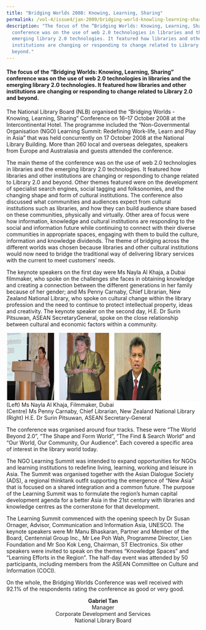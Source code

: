 ```yaml
---
title: "Bridging Worlds 2008: Knowing, Learning, Sharing"
permalink: /vol-4/issue4/jan-2009/bridging-world-knowling-learning-sharing/
description: "The focus of the “Bridging Worlds: Knowing, Learning, Sharing”
  conference was on the use of web 2.0 technologies in libraries and the
  emerging library 2.0 technologies. It featured how libraries and other
  institutions are changing or responding to change related to Library 2.0 and
  beyond."
---
```

#### The focus of the “Bridging Worlds: Knowing, Learning, Sharing” conference was on the use of web 2.0 technologies in libraries and the emerging library 2.0 technologies. It featured how libraries and other institutions are changing or responding to change related to Library 2.0 and beyond.

The National Library Board (NLB) organised the “Bridging Worlds - Knowing, Learning, Sharing” Conference on 16–17 October 2008 at the Intercontinental Hotel. The programme included the “Non-Governmental Organisation (NGO) Learning Summit: Redefining Work-life, Learn and Play in Asia” that was held concurrently on 17 October 2008 at the National Library Building. More than 260 local and overseas delegates, speakers from Europe and Australasia and guests attended the conference.

The main theme of the conference was on the use of web 2.0 technologies in libraries and the emerging library 2.0 technologies. It featured how libraries and other institutions are changing or responding to change related to Library 2.0 and beyond. Other themes featured were on the development of specialist search engines, social tagging and folksonomies, and the changing shape and form of cultural institutions. The conference also discussed what communities and audiences expect from cultural institutions such as libraries, and how they can build audience share based on these communities, physically and virtually. Other area of focus were how information, knowledge and cultural institutions are responding to the social and information future while continuing to connect with their diverse communities in appropriate spaces, engaging with them to build the culture, information and knowledge dividends. The theme of bridging across the different worlds was chosen because libraries and other cultural institutions would now need to bridge the traditional way of delivering library services with the current to meet customers’ needs.

The keynote speakers on the first day were Ms Nayla Al Khaja, a Dubai filmmaker, who spoke on the challenges she faces in obtaining knowledge and creating a connection between the different generations in her family because of her gender; and Ms Penny Carnaby, Chief Librarian, New Zealand National Library, who spoke on cultural change within the library profession and the need to continue to protect intellectual property, ideas and creativity. The keynote speaker on the second day, H.E. Dr Surin Pitsuwan, ASEAN SecretaryGeneral, spoke on the close relationship between cultural and economic factors within a community.

<img src="/images/Vol%204%20Issue%204/BridgingWorlds/photos.jpg" style="width:80%;">
 <div style="background-color: white;">(Left) Ms Nayla Al Khaja, Filmmaker, Dubai <br>  (Centre)  Ms Penny Carnaby, Chief Librarian, New Zealand National Library<br> (Right) H.E. Dr Surin Pitsuwan, ASEAN Secretary-General</div>

The conference was organised around four tracks. These were “The World Beyond 2.0”, “The Shape and Form World”, “The Find &amp; Search World” and “Our World, Our Community, Our Audience”. Each covered a specific area of interest in the library world today.

The NGO Learning Summit was intended to expand opportunities for NGOs and learning institutions to redefine living, learning, working and leisure in Asia. The Summit was organised together with the Asian Dialogue Society (ADS), a regional thinktank outfit supporting the emergence of “New Asia” that is focused on a shared integration and a common future. The purpose of the Learning Summit was to formulate the region’s human capital development agenda for a better Asia in the 21st century with libraries and knowledge centres as the cornerstone for that development.

The Learning Summit commenced with the opening speech by Dr Susan Ornager, Advisor, Communication and Information Asia, UNESCO. The keynote speakers were Mr Manu Bhaskaran, Partner and Member of the Board, Centennial Group Inc., Mr Lee Poh Wah, Programme Director, Lien Foundation and Mr Soo Kok Leng, Chairman, ST Electronics. Six other speakers were invited to speak on the themes “Knowledge Spaces” and “Learning Efforts in the Region”. The half-day event was attended by 50 participants, including members from the ASEAN Committee on Culture and Information (COCI).

On the whole, the Bridging Worlds Conference was well received with 92.1% of the respondents rating the conference as good or very good.

<div>
<center> <b>Gabriel Tan</b> <br>Manager  <br>Corporate Development and Services <br> National Library Board</center> </div>